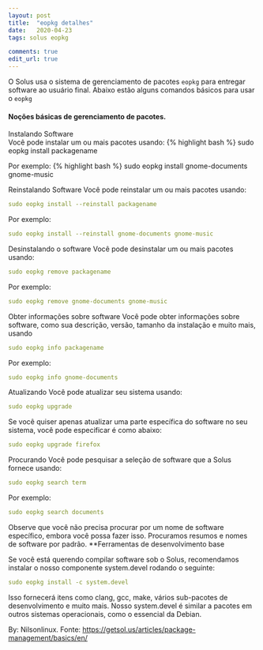 ```yaml
---
layout: post
title:  "eopkg detalhes"
date:   2020-04-23
tags: solus eopkg

comments: true
edit_url: true
---
```




O Solus usa o sistema de gerenciamento de pacotes ``eopkg`` para entregar software ao usuário final. 
Abaixo estão alguns comandos básicos para usar o ``eopkg``


#### Noções básicas de gerenciamento de pacotes.

Instalando Software  
Você pode instalar um ou mais pacotes usando:
{% highlight bash %}
sudo eopkg install packagename

Por exemplo:
{% highlight bash %}
sudo eopkg install gnome-documents gnome-music

Reinstalando Software
Você pode reinstalar um ou mais pacotes usando:
```yml
sudo eopkg install --reinstall packagename
```
Por exemplo:
```yml
sudo eopkg install --reinstall gnome-documents gnome-music
```
Desinstalando o software
Você pode desinstalar um ou mais pacotes usando:
```yml
sudo eopkg remove packagename
```
Por exemplo:
```yml
sudo eopkg remove gnome-documents gnome-music
```
Obter informações sobre software
Você pode obter informações sobre software, como sua descrição, versão, tamanho da instalação e muito mais, usando
```yml
sudo eopkg info packagename
```
Por exemplo:
```yml
sudo eopkg info gnome-documents
```
Atualizando
Você pode atualizar seu sistema usando:
```yml
sudo eopkg upgrade
```
Se você quiser apenas atualizar uma parte específica do software no seu sistema, você pode especificar é como abaixo:
```yml
sudo eopkg upgrade firefox
```
Procurando
Você pode pesquisar a seleção de software que a Solus fornece usando:
```yml
sudo eopkg search term
```
Por exemplo:
```yml
sudo eopkg search documents
```
Observe que você não precisa procurar por um nome de software específico, embora você possa fazer isso. Procuramos resumos e nomes de software por padrão. 
**Ferramentas de desenvolvimento base 

Se você está querendo compilar software sob o Solus, recomendamos instalar o nosso componente system.devel rodando o seguinte:
```yml
sudo eopkg install -c system.devel
```
Isso fornecerá itens como clang, gcc, make, vários sub-pacotes de desenvolvimento e muito mais. Nosso system.devel é similar a pacotes em outros sistemas operacionais, como o essencial da Debian.

By: Nilsonlinux. Fonte: 
https://getsol.us/articles/package-management/basics/en/
